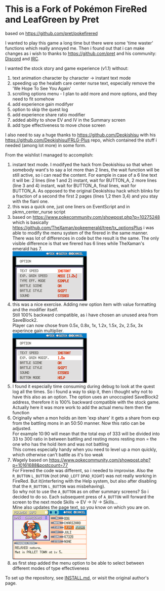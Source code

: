 # This is a Fork of Pokémon FireRed and LeafGreen by Pret
based on https://github.com/pret/pokefirered

I wanted to play this game a long time but there were some 'time waster' functions which really annoyed me. 
Then i found out that i can make changes as i wish to thanks to https://github.com/pret and his community: 
[Discord](https://discord.gg/d5dubZ3) and [IRC](https://web.libera.chat/?#pret).

I wanted the stock story and game experience (v1.1) without:
 1) text animation character by character -> instant text mode
 2) speeding up the healath care center nurse text, especially remove the 'We Hope To See You Again'
 3) scrolling options menu - I plan to add more and more options, and they need to fit somehow 
 4) add experience gain modifyer
 5) option to skip the quest log  
 6) add experience share ratio modifier
 7) added ability to show EV and IV in the Summary screen
 8) add type effectiveness to move chose screen
 

I also need to say a huge thanks to https://github.com/Deokishisu with his https://github.com/Deokishisu/FRLG-Plus
repo, which contained the stuff i needed (among lot more) in some form.

From the wishlist I managed to accomplish:
 1) instant text mode. I modifyed the hack from Deokishisu so that when somebody want's to say 
a lot more than 2 lines, the wait function will be still active, so i can read the content. 
For eample in case of a 6 line text it will be: 2 lines (line 1 and 2) instant, wait for BUTTON_A, 
2 more lines (line 3 and 4) instant, wait for BUTTON_A, final lines, 
wait for BUTTON_A. As opposed to the original Deokishisu hack which blinks for a fraction of a 
second the first 2 pages (lines 1,2 then 3,4) and you stay with the fianl one.
 2) this was a quick one, just one liners on EventScript and in pkmn_center_nurse script
 3) based on https://www.pokecommunity.com/showpost.php?p=10275248 which is basically https://github.com/TheXaman/pokeemerald/tree/tx_optionsPlus 
i was able to modify the menu system of the firered in the same manner. 
There was lot of differences in code but the result is the same. The only visible difference is that we firered has 6 lines
while TheXaman's emerald has 7.<br>![img](images/options-menu-scroll.gif) 
 4) this was a nice exercise. Adding new option item with value formatting and the modifier itself.\
Still 100% backward compatible, as i have chosen an unused area from SaveBlock2.\
Player can now chose from 0.5x, 0.8x, 1x, 1.2x, 1.5x, 2x, 2.5x, 3x experince gain multiplier.<br>![img](images/options-menu-exp-gain.gif) 
 5)  I found it especially time consuming during debug to look at the quest log all the times. 
So i found a way to skip it, then i thought why not to have this also as an option.
The option uses an unoccupied SaveBlock2 address, therefore it is 100% backward compatible with the stock game.\
Actually here it was more work to add the actual menu item then the function
 6)  Originally when a mon holds an item 'exp share' it gets a share from exp from the battling mons in an 50:50 manner. 
Now this ratio can be adjusted.\
For example 10:90 will mean that the total exp of 333 will be divided into 33 to 300 ratio in between battling and resting mons
resting mon = the one who has the hold item and was not battling\
This comes especially handy when you need to level up a mon quickly, which otherwise can't battle as it's too weak 
 7) Wagely based on https://www.pokecommunity.com/showpost.php?p=10161688&postcount=77 \
For Firered the code was different, so i needed to improvise. Also the `R_BUTTON` `L_BUTTON` (not `DPAD_LEFT` `DPAD_RIGHT`) was not really working in FireRed. 
But it(interfering with the Help system, but also after disabling that the `R_BUTTON` `L_BUTTON` was misbehaving).\
So why not to use the `A_BUTTON` as on other summary screens? So i decided to do so. Each subsequent press of `A_BUTTON` will forward the screen to the next mode
Skills -> EV -> IV -> Skills...\
Mine also updates the page text, so you know on which you are on.<br>![img](images/summary-ev-iv.gif)
 8) as first step added the menu option to be able to select between different modes of type effectiveness

To set up the repository, see [INSTALL.md](INSTALL.md), or wisit the original author's page.
